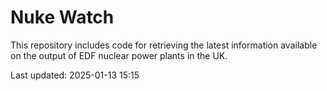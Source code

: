 # Nuke Watch

This repository includes code for retrieving the latest information available on the output of EDF nuclear power plants in the UK.

Last updated: 2025-01-13 15:15